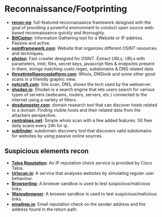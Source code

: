 # Reconnaissance/Footprinting

- **[recon-ng](https://github.com/lanmaster53/recon-ng)**: full-featured reconnaissance framework designed with the goal of providing a powerful environment to conduct open source web-based reconnaissance quickly and thoroughly.
- **[BillCipher](https://github.com/bahatiphill/BillCipher)**: Information Gathering tool for a Website or IP address. Passive and active.
- **[osintframework.com](https://osintframework.com/)**: Website that organizes different OSINT resources and techniques.
- **[photon](https://github.com/s0md3v/Photon)**: Fast crawler designed for OSINT. Extract URLs, URLs with parameters, intel, files, secret keys, javascript files & endpoints present in them, strings matching custo regex, subdomains & DNS related data.
- **[threatintelligenceplatform.com](https://threatintelligenceplatform.com/)**: Whois, DNSlook and some other good scans in a friendly graphic view.
- **[netcraft.com](https://www.netcraft.com/tools/)**: Site scan, DNS, shows the tech used by the webserver.
- **[shodan.io](https://www.shodan.io/)**: Shodan is a search engine that lets users search for various types of servers (webcams, routers, servers, etc.) connected to the internet using a variety of filters.
- **[dnsdumpster.com](https://dnsdumpster.com/)**: domain research tool that can discover hosts related to a domain. Finding visible hosts and their related data from the attackers perspective.
- **[centralops.net](https://centralops.net/co/)**: Simple whois scan with a few added features. 50 free daily scans every 24h for ip.
- **[subfinder](https://github.com/projectdiscovery/subfinder)**: subdomain discovery tool that discovers valid subdomains for websites by using passive online sources.

## Suspicious elements recon
- **[Talos Reputation](https://talosintelligence.com/reputation_center)**: An IP reputation check service is provided by Cisco Talos.  
- **[Urlscan.io](https://urlscan.io/)**: A service that analyses websites by simulating regular user behaviour.  
- **[Browserling](https://www.browserling.com/)**: A browser sandbox is used to test suspicious/malicious links.  
- **[Wannabrowser](https://www.wannabrowser.net)**: A browser sandbox is used to test suspicious/malicious links.
- **[emailrep.io](https://emailrep.io/)**: Email reputation check on the sender address and the address found in the return path.